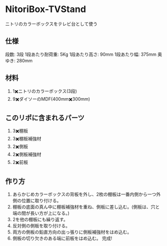 # NitoriBox-TVStand
ニトリのカラーボックスをテレビ台として使う

## 仕様
段数: 3段
1段あたり耐荷重: 5Kg
1段あたり高さ: 90mm
1段あたり幅: 375mm
奥ゆき: 280mm

## 材料
1. 1✖️ニトリのカラーボックス(3段)
2. 9✖️ダイソーのMDF(400mm✖️300mm)

## このリポに含まれるパーツ

1. 3✖️棚板
2. 3✖️棚板補強材
3. 2✖️側板
4. 2✖️側板補強材
5. 2✖️前板

## 作り方
1. あらかじめカラーボックスの背板を外し、2枚の棚板は一番内側から一つ外側の位置に取り付ける。
2. 棚板の底面の真ん中に棚板補強材を重ね、側板に差し込む。(側板は、穴と端の間が長い方が上になる。)
3. 2を他の棚板にも繰り返す。
4. 反対側の側板を取り付ける。
5. 両方の側板の鉛直方向の出っ張りに側板補強材をはめ込む。
6. 側板の切り欠きのある端に前板をはめ込む。
完成!
